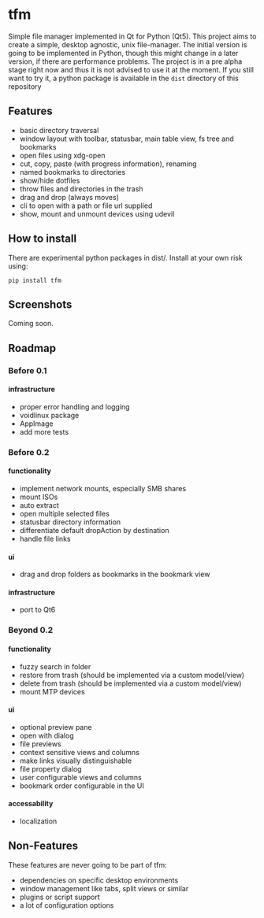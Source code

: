 # tfm
Simple file manager implemented in Qt for Python (Qt5). This project aims to create a simple, desktop agnostic, unix file-manager.
The initial version is going to be implemented in Python, though this might change in a later version, if there are performance problems.
The project is in a pre alpha stage right now and thus it is not advised to use it at the moment.
If you still want to try it, a python package is available in the ```dist``` directory of this repository

## Features
* basic directory traversal
* window layout with toolbar, statusbar, main table view, fs tree and bookmarks
* open files using xdg-open
* cut, copy, paste (with progress information), renaming
* named bookmarks to directories
* show/hide dotfiles
* throw files and directories in the trash
* drag and drop (always moves)
* cli to open with a path or file url supplied
* show, mount and unmount devices using udevil

## How to install
There are experimental python packages in dist/. Install at your own risk using:
```
pip install tfm
```

## Screenshots
Coming soon.

## Roadmap

### Before 0.1
#### infrastructure
* proper error handling and logging
* voidlinux package
* AppImage
* add more tests

### Before 0.2
#### functionality
* implement network mounts, especially SMB shares
* mount ISOs
* auto extract
* open multiple selected files
* statusbar directory information
* differentiate default dropAction by destination
* handle file links
#### ui
* drag and drop folders as bookmarks in the bookmark view
#### infrastructure
* port to Qt6

### Beyond 0.2
#### functionality
* fuzzy search in folder
* restore from trash (should be implemented via a custom model/view)
* delete from trash (should be implemented via a custom model/view)
* mount MTP devices
#### ui
* optional preview pane
* open with dialog
* file previews
* context sensitive views and columns
* make links visually distinguishable
* file property dialog
* user configurable views and columns
* bookmark order configurable in the UI
#### accessability
* localization

## Non-Features
These features are never going to be part of tfm:

* dependencies on specific desktop environments
* window management like tabs, split views or similar
* plugins or script support
* a lot of configuration options
